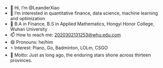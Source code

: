 - 👋 Hi, I’m @LeanderXiao
- 👀 I’m interested in quantitative finance, data science, machine learning and optimization
- 💞️ B.A in Finance, B.S in Applied Mathematics, Hongyi Honor College, Wuhan University
- 📫 How to reach me: 2020302131253@whu.edu.com
- 😄 Pronouns: he/him
- ⚡ Interest: Piano, Go, Badminton, LOLm, CSGO 
- 🌱 Motto: Just as long ago, the enduring stars shone across thirteen provinces.
